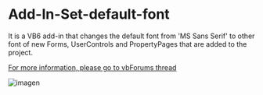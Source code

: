 # Add-In-Set-default-font
It is a VB6 add-in that changes the default font from 'MS Sans Serif' to other font of new Forms, UserControls and PropertyPages that are added to the project.

[For more information, please go to vbForums thread](https://www.vbforums.com/showthread.php?891226-(VB6)-Add-In-to-change-the-default-font-of-new-forms)

![imagen](https://user-images.githubusercontent.com/42319299/175790791-4fa9b3ee-7d0d-4e89-a345-132d7d43de3e.png)


